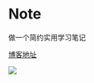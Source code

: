 <meta name="referrer" content="no-referrer" /> 

# Note

做一个简约实用学习笔记

[博客地址](https://www.aslant.top)

![](https://i0.hdslb.com/bfs/album/c4cf2c320618f7faec6241b8ac66ca70d6732b78.jpg)

